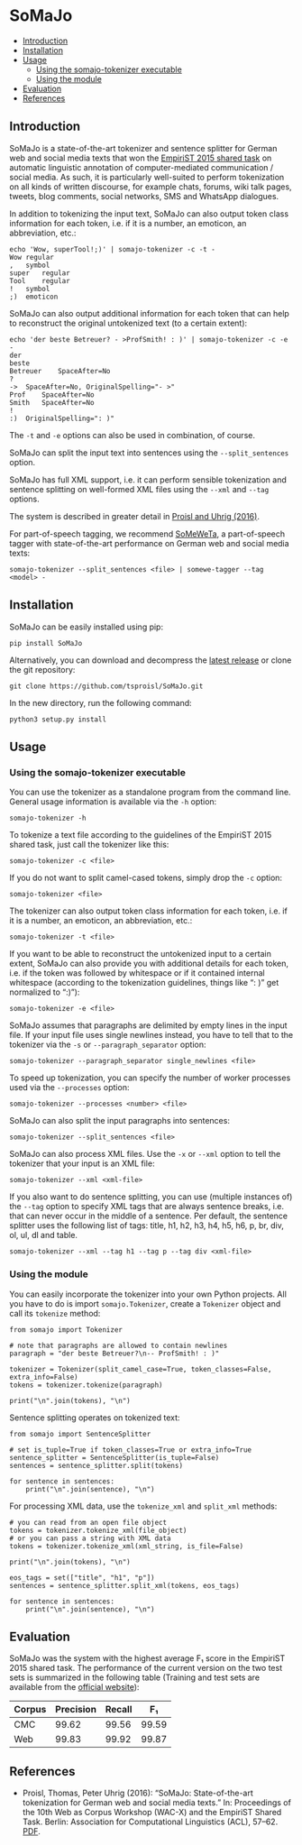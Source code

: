 # SoMaJo #

  * [Introduction](#introduction)
  * [Installation](#installation)
  * [Usage](#usage)
      * [Using the somajo-tokenizer executable](#using-the-somajo-tokenizer-executable)
      * [Using the module](#using-the-module)
  * [Evaluation](#evaluation)
  * [References](#references)


## Introduction ##

SoMaJo is a state-of-the-art tokenizer and sentence splitter for
German web and social media texts that won the [EmpiriST 2015 shared
task](https://sites.google.com/site/empirist2015/) on automatic
linguistic annotation of computer-mediated communication / social
media. As such, it is particularly well-suited to perform tokenization
on all kinds of written discourse, for example chats, forums, wiki
talk pages, tweets, blog comments, social networks, SMS and WhatsApp
dialogues.

In addition to tokenizing the input text, SoMaJo can also output token
class information for each token, i.e. if it is a number, an emoticon,
an abbreviation, etc.:

    echo 'Wow, superTool!;)' | somajo-tokenizer -c -t -
    Wow	regular
    ,	symbol
    super	regular
    Tool	regular
    !	symbol
    ;)	emoticon

SoMaJo can also output additional information for each token that can
help to reconstruct the original untokenized text (to a certain
extent):

    echo 'der beste Betreuer? - >ProfSmith! : )' | somajo-tokenizer -c -e -
    der	
    beste	
    Betreuer	SpaceAfter=No
    ?	
    ->	SpaceAfter=No, OriginalSpelling="- >"
    Prof	SpaceAfter=No
    Smith	SpaceAfter=No
    !	
    :)	OriginalSpelling=": )"

The `-t` and `-e` options can also be used in combination, of course.

SoMaJo can split the input text into sentences using the
`--split_sentences` option.

SoMaJo has full XML support, i.e. it can perform sensible tokenization
and sentence splitting on well-formed XML files using the `--xml` and
`--tag` options.

The system is described in greater detail in [Proisl and Uhrig
(2016)](http://aclweb.org/anthology/W16-2607).

For part-of-speech tagging, we recommend
[SoMeWeTa](https://github.com/tsproisl/SoMeWeTa), a part-of-speech
tagger with state-of-the-art performance on German web and social
media texts:

    somajo-tokenizer --split_sentences <file> | somewe-tagger --tag <model> -


## Installation ##

SoMaJo can be easily installed using pip:

    pip install SoMaJo

Alternatively, you can download and decompress the [latest
release](https://github.com/tsproisl/SoMaJo/releases/latest) or clone
the git repository:

    git clone https://github.com/tsproisl/SoMaJo.git

In the new directory, run the following command:

    python3 setup.py install


## Usage ##

### Using the somajo-tokenizer executable

You can use the tokenizer as a standalone program from the command
line. General usage information is available via the `-h` option:

    somajo-tokenizer -h

To tokenize a text file according to the guidelines of the EmpiriST
2015 shared task, just call the tokenizer like this:

    somajo-tokenizer -c <file>

If you do not want to split camel-cased tokens, simply drop the `-c`
option:

    somajo-tokenizer <file>

The tokenizer can also output token class information for each token,
i.e. if it is a number, an emoticon, an abbreviation, etc.:

    somajo-tokenizer -t <file>

If you want to be able to reconstruct the untokenized input to a
certain extent, SoMaJo can also provide you with additional details
for each token, i.e. if the token was followed by whitespace or if it
contained internal whitespace (according to the tokenization
guidelines, things like “: )” get normalized to “:)”):

    somajo-tokenizer -e <file>

SoMaJo assumes that paragraphs are delimited by empty lines in the
input file. If your input file uses single newlines instead, you have
to tell that to the tokenizer via the `-s` or `--paragraph_separator`
option:

    somajo-tokenizer --paragraph_separator single_newlines <file>

To speed up tokenization, you can specify the number of worker
processes used via the `--processes` option:

    somajo-tokenizer --processes <number> <file>

SoMaJo can also split the input paragraphs into sentences:

    somajo-tokenizer --split_sentences <file>

SoMaJo can also process XML files. Use the `-x` or `--xml` option to
tell the tokenizer that your input is an XML file:

    somajo-tokenizer --xml <xml-file>

If you also want to do sentence splitting, you can use (multiple
instances of) the `--tag` option to specify XML tags that are always
sentence breaks, i.e. that can never occur in the middle of a
sentence. Per default, the sentence splitter uses the following list
of tags: title, h1, h2, h3, h4, h5, h6, p, br, div, ol, ul, dl and
table.

    somajo-tokenizer --xml --tag h1 --tag p --tag div <xml-file>


### Using the module ###

You can easily incorporate the tokenizer into your own Python
projects. All you have to do is import `somajo.Tokenizer`, create a
`Tokenizer` object and call its `tokenize` method:

    from somajo import Tokenizer

    # note that paragraphs are allowed to contain newlines
    paragraph = "der beste Betreuer?\n-- ProfSmith! : )"

    tokenizer = Tokenizer(split_camel_case=True, token_classes=False, extra_info=False)
    tokens = tokenizer.tokenize(paragraph)

    print("\n".join(tokens), "\n")

Sentence splitting operates on tokenized text:

    from somajo import SentenceSplitter
    
    # set is_tuple=True if token_classes=True or extra_info=True
    sentence_splitter = SentenceSplitter(is_tuple=False)
    sentences = sentence_splitter.split(tokens)
    
    for sentence in sentences:
        print("\n".join(sentence), "\n")

For processing XML data, use the `tokenize_xml` and `split_xml` methods:

    # you can read from an open file object
    tokens = tokenizer.tokenize_xml(file_object)
	# or you can pass a string with XML data
	tokens = tokenizer.tokenize_xml(xml_string, is_file=False)
	
	print("\n".join(tokens), "\n")
	
	eos_tags = set(["title", "h1", "p"])
	sentences = sentence_splitter.split_xml(tokens, eos_tags)
	
    for sentence in sentences:
        print("\n".join(sentence), "\n")
	

## Evaluation ##

SoMaJo was the system with the highest average F₁ score in the
EmpiriST 2015 shared task. The performance of the current version on
the two test sets is summarized in the following table (Training and
test sets are available from the [official
website](https://sites.google.com/site/empirist2015/home/gold)):

| Corpus | Precision | Recall | F₁    |
|--------|-----------|--------|-------|
| CMC    | 99.62     | 99.56  | 99.59 |
| Web    | 99.83     | 99.92  | 99.87 |


## References ##

-   Proisl, Thomas, Peter Uhrig (2016): “SoMaJo: State-of-the-art
    tokenization for German web and social media texts.” In:
    Proceedings of the 10th Web as Corpus Workshop (WAC-X) and the
    EmpiriST Shared Task. Berlin: Association for Computational
    Linguistics (ACL), 57–62.
    [PDF](http://aclweb.org/anthology/W16-2607).
